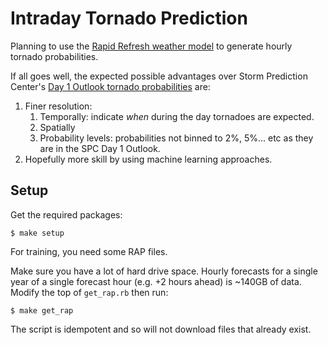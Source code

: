 # Intraday Tornado Prediction

Planning to use the [Rapid Refresh weather model](https://rapidrefresh.noaa.gov/) to generate hourly tornado probabilities.

If all goes well, the expected possible advantages over Storm Prediction Center's [Day 1 Outlook tornado probabilities](http://www.spc.noaa.gov/products/outlook/day1otlk.html) are:

1. Finer resolution:
    1. Temporally: indicate _when_ during the day tornadoes are expected.
    2. Spatially
    3. Probability levels: probabilities not binned to 2%, 5%... etc as they are in the SPC Day 1 Outlook.
2. Hopefully more skill by using machine learning approaches.

## Setup

Get the required packages:

```
$ make setup
```

For training, you need some RAP files.

Make sure you have a lot of hard drive space. Hourly forecasts for a single year of a single forecast hour (e.g. +2 hours ahead) is ~140GB of data. Modify the top of `get_rap.rb` then run:

```
$ make get_rap
```

The script is idempotent and so will not download files that already exist.
